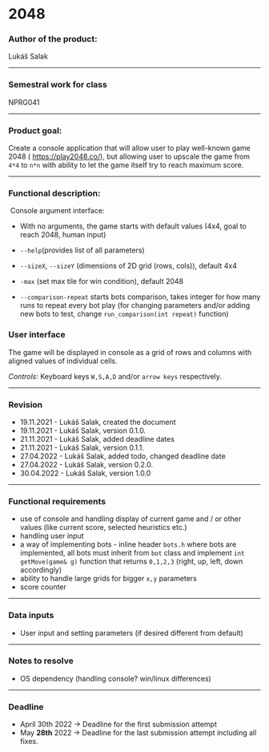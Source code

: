 # 2048

### Author of the product: 

Lukáš Salak

------

### Semestral work for class 

NPRG041

------

### Product goal:

Create a console application that will allow user to play well-known game 2048 ( https://play2048.co/), but allowing user to upscale the game from `4*4`  to `n*n` with ability to let the game itself try to reach maximum score. 

------

### Functional description:

​	Console argument interface:

-   With no arguments, the game starts with default values (4x4, goal to reach 2048, human input)

* `--help`(provides list of all parameters)

* `--sizeX`, `--sizeY` (dimensions of 2D grid (rows, cols)), default 4x4

* `-max` (set max tile for win condition), default 2048

* `--comparison-repeat` starts bots comparison, takes integer for how many runs to repeat every bot play (for changing parameters and/or adding new bots to test, change `run_comparison(int repeat)` function)

      

### User interface

The game will be displayed in console as a grid of rows and columns with aligned values of individual cells. 

*Controls*: Keyboard keys `W,S,A,D` and/or `arrow keys` respectively.

------

### Revision 

* 19.11.2021 - Lukáš Salak, created the document
* 19.11.2021 - Lukáš Salak, version 0.1.0.
* 21.11.2021 - Lukáš Salak, added deadline dates
* 21.11.2021 - Lukáš Salak, version 0.1.1.
* 27.04.2022 - Lukáš Salak, added todo, changed deadline date
* 27.04.2022 - Lukáš Salak, version 0.2.0.
* 30.04.2022 - Lukáš Salak, version 1.0.0


------

### Functional requirements

* use of console and handling display of current game and / or other values (like current score, selected heuristics etc.)
* handling user input
* a way of implementing bots - inline header `bots.h` where bots are implemented, all bots must inherit from `bot` class and implement `int getMove(game& g)` function that returns `0,1,2,3` (right, up, left, down accordingly)
* ability to handle large grids for bigger `x,y` parameters
* score counter

------

### Data inputs

* User input and setting parameters (if desired different from default)

------

### Notes to resolve

* OS dependency (handling console? win/linux differences)

------

### Deadline

* April 30th 2022 -> Deadline for the first submission attempt
* May **28th** 2022 -> Deadline for the last submission attempt including all fixes.
